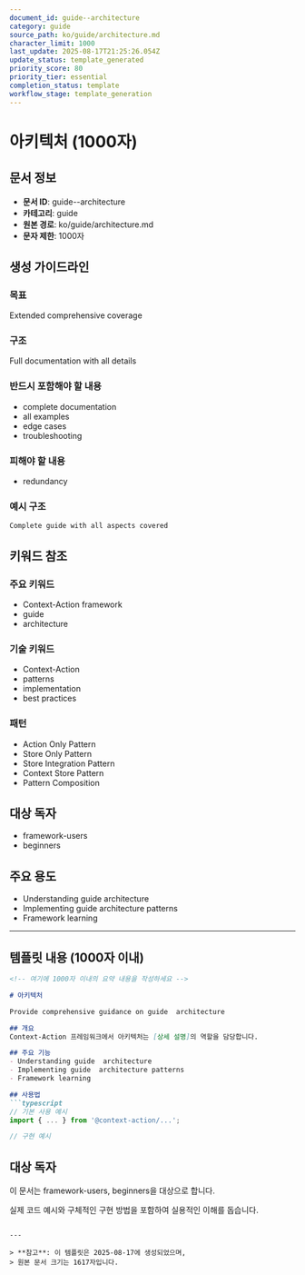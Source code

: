 ```yaml
---
document_id: guide--architecture
category: guide
source_path: ko/guide/architecture.md
character_limit: 1000
last_update: 2025-08-17T21:25:26.054Z
update_status: template_generated
priority_score: 80
priority_tier: essential
completion_status: template
workflow_stage: template_generation
---
```


# 아키텍처 (1000자)

## 문서 정보
- **문서 ID**: guide--architecture
- **카테고리**: guide
- **원본 경로**: ko/guide/architecture.md
- **문자 제한**: 1000자

## 생성 가이드라인

### 목표
Extended comprehensive coverage

### 구조
Full documentation with all details

### 반드시 포함해야 할 내용
- complete documentation
- all examples
- edge cases
- troubleshooting

### 피해야 할 내용  
- redundancy

### 예시 구조
```
Complete guide with all aspects covered
```

## 키워드 참조

### 주요 키워드
- Context-Action framework
- guide
- architecture

### 기술 키워드
- Context-Action
- patterns
- implementation
- best practices

### 패턴
- Action Only Pattern
- Store Only Pattern
- Store Integration Pattern
- Context Store Pattern
- Pattern Composition

## 대상 독자
- framework-users
- beginners

## 주요 용도
- Understanding guide  architecture
- Implementing guide  architecture patterns
- Framework learning

---

## 템플릿 내용 (1000자 이내)

```markdown
<!-- 여기에 1000자 이내의 요약 내용을 작성하세요 -->

# 아키텍처

Provide comprehensive guidance on guide  architecture

## 개요
Context-Action 프레임워크에서 아키텍처는 [상세 설명]의 역할을 담당합니다.

## 주요 기능
- Understanding guide  architecture
- Implementing guide  architecture patterns
- Framework learning

## 사용법
```typescript
// 기본 사용 예시
import { ... } from '@context-action/...';

// 구현 예시
```

## 대상 독자
이 문서는 framework-users, beginners을 대상으로 합니다.

실제 코드 예시와 구체적인 구현 방법을 포함하여 실용적인 이해를 돕습니다.
```

---

> **참고**: 이 템플릿은 2025-08-17에 생성되었으며, 
> 원본 문서 크기는 1617자입니다.
